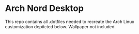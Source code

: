 # Arch Nord Desktop

This repo contains all .dotfiles needed to recreate the Arch Linux customization depitcted below. Wallpaper not included.
